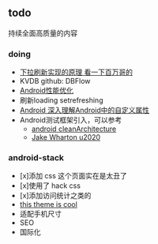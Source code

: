 ## todo

持续全面高质量的内容 

### doing

- [下拉刷新实现的原理 看一下百万哥的](https://github.com/liaohuqiu/android-Ultra-Pull-To-Refresh.git)
- KVDB github: DBFlow
- [Android性能优化](http://www.stuq.org/courseware/966/1129)
- 刷新loading setrefreshing
- [Android 深入理解Android中的自定义属性](http://blog.csdn.net/lmj623565791/article/details/45022631)
- Android测试框架引入，可以参考
	- [android cleanArchitecture](https://github.com/android10/Android-CleanArchitecture)
	- [Jake Wharton u2020](https://github.com/JakeWharton/u2020)


### android-stack

- [x]添加 css 这个页面实在是太丑了
- [x]使用了 hack css 
- [x]添加访问统计之类的
- [this theme is cool](https://zeit.co/)
- 适配手机尺寸
- SEO
- 国际化